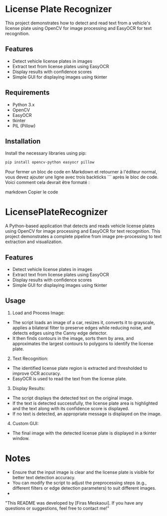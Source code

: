 ﻿# License Plate Recognizer
This project demonstrates how to detect and read text from a vehicle's license plate using OpenCV for image processing and EasyOCR for text recognition.
## Features

- Detect vehicle license plates in images
- Extract text from license plates using EasyOCR
- Display results with confidence scores
- Simple GUI for displaying images using tkinter

## Requirements

- Python 3.x
- OpenCV
- EasyOCR
- tkinter
- PIL (Pillow)

## Installation

Install the necessary libraries using pip:

```bash
pip install opencv-python easyocr pillow
```


Pour fermer un bloc de code en Markdown et retourner à l'éditeur normal, vous devez ajouter une ligne avec trois backticks ``` après le bloc de code. Voici comment cela devrait être formaté :

markdown
Copier le code
# LicensePlateRecognizer

A Python-based application that detects and reads vehicle license plates using OpenCV for image processing and EasyOCR for text recognition. This project demonstrates a complete pipeline from image pre-processing to text extraction and visualization.

## Features

- Detect vehicle license plates in images
- Extract text from license plates using EasyOCR
- Display results with confidence scores
- Simple GUI for displaying images using tkinter

## Usage
1. Load and Process Image:

- The script loads an image of a car, resizes it, converts it to grayscale, applies a bilateral filter to preserve edges while reducing noise, and detects edges using the Canny edge detector.
- It then finds contours in the image, sorts them by area, and approximates the largest contours to polygons to identify the license plate.

2. Text Recognition:

- The identified license plate region is extracted and thresholded to improve OCR accuracy.
- EasyOCR is used to read the text from the license plate.

3. Display Results:

- The script displays the detected text on the original image.
- If the text is detected successfully, the license plate area is highlighted and the text along with its confidence score is displayed.
- If no text is detected, an appropriate message is displayed on the image.

4. Custom GUI:

- The final image with the detected license plate is displayed in a tkinter window.
# Notes
  - Ensure that the input image is clear and the license plate is visible for better text detection accuracy.
  - You can modify the script to adjust the preprocessing steps (e.g., different filters or edge detection parameters) to suit different images.
  - 
"This README was developed by [Firas Meskaoui]. If you have any questions or suggestions, feel free to contact me!"

